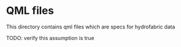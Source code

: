 # QML files

This directory contains qml files which are specs for hydrofabric data

TODO: verify this assumption is true